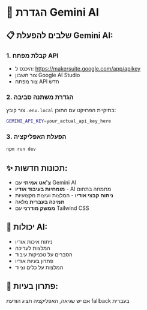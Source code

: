 # 🚀 הגדרת Gemini AI

## 📋 שלבים להפעלת Gemini AI:

### 1. קבלת מפתח API
- היכנס ל: https://makersuite.google.com/app/apikey
- צור חשבון Google AI Studio
- צור מפתח API חדש

### 2. הגדרת משתנה סביבה
צור קובץ `.env.local` בתיקיית הפרויקט עם התוכן:

```bash
GEMINI_API_KEY=your_actual_api_key_here
```

### 3. הפעלת האפליקציה
```bash
npm run dev
```

## ✨ תכונות חדשות:
- **צ'אט אמיתי** עם Gemini AI
- **מומחיות בעיבוד אודיו** - AI מתמחה בתחום
- **ניתוח קבצי אודיו** - המלצות ועיצות מקצועיות
- **תמיכה בעברית** מלאה
- **ממשק מודרני** עם Tailwind CSS

## 🎵 יכולות AI:
- ניתוח איכות אודיו
- המלצות לעריכה
- הסברים על טכניקות עיבוד
- פתרון בעיות אודיו
- המלצות על כלים וציוד

## 🔧 פתרון בעיות:
אם יש שגיאה, האפליקציה תציג הודעת fallback בעברית

